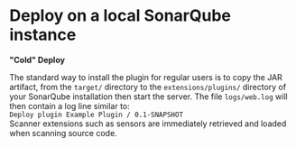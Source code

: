 # Deploy on a local SonarQube instance

**"Cold" Deploy**  

The standard way to install the plugin for regular users is to copy the JAR artifact, from the `target/` directory to the `extensions/plugins/` directory of your SonarQube installation then start the server. The file `logs/web.log` will then contain a log line similar to:  
`Deploy plugin Example Plugin / 0.1-SNAPSHOT`  
Scanner extensions such as sensors are immediately retrieved and loaded when scanning source code.


